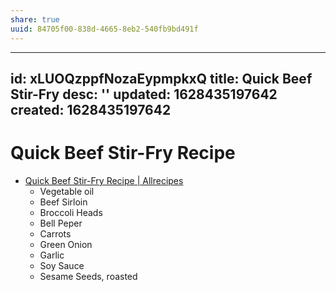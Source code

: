 ```yaml
---
share: true
uuid: 84705f00-838d-4665-8eb2-540fb9bd491f
---
```

---
id: xLUOQzppfNozaEypmpkxQ
title: Quick Beef Stir-Fry
desc: ''
updated: 1628435197642
created: 1628435197642
---

# Quick Beef Stir-Fry Recipe
*   [Quick Beef Stir-Fry Recipe | Allrecipes](https://www.allrecipes.com/recipe/228823/quick-beef-stir-fry/)
    *   Vegetable oil
    *   Beef Sirloin
    *   Broccoli Heads
    *   Bell Peper
    *   Carrots
    *   Green Onion
    *   Garlic
    *   Soy Sauce
    *   Sesame Seeds, roasted
